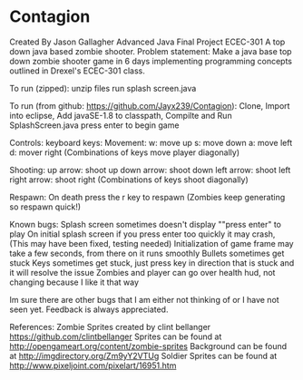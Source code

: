 # Contagion
Created By Jason Gallagher
Advanced Java Final Project ECEC-301
A top down java based zombie shooter.
Problem statement:
Make a java base top down zombie shooter game in 6 days implementing programming concepts outlined
in Drexel's ECEC-301 class.

To run (zipped):
unzip files
run splash screen.java

To run (from github: https://github.com/Jayx239/Contagion):
Clone, Import into eclipse,
Add javaSE-1.8 to classpath,
Compilte and Run SplashScreen.java
press enter to begin game

Controls:
keyboard keys:
Movement:
w: move up
s: move down
a: move left
d: mover right
(Combinations of keys move player diagonally)

Shooting:
up arrow: shoot up
down arrow: shoot down
left arrow: shoot left
right arrow: shoot right
(Combinations of keys shoot diagonally)

Respawn:
On death press the r key to respawn (Zombies keep generating so respawn quick!)

Known bugs:
Splash screen sometimes doesn't display ""press enter" to play
On initial splash screen if you press enter too quickly it may crash, (This may have been fixed, testing needed)
Initialization of game frame may take a few seconds, from there on it runs smoothly
Bullets sometimes get stuck
Keys sometimes get stuck, just press key in direction that is stuck and it will resolve the issue
Zombies and player can go over health hud, not changing because I like it that way

Im sure there are other bugs that I am either not thinking of or I have not seen yet. Feedback is always
appreciated.

References:
Zombie Sprites created by clint bellanger https://github.com/clintbellanger
Sprites can be found at http://opengameart.org/content/zombie-sprites
Background can be found at http://imgdirectory.org/Zm9yY2VTUg
Soldier Sprites can be found at http://www.pixeljoint.com/pixelart/16951.htm
